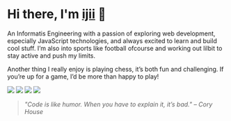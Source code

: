 <h1>Hi there, I'm <a href="https://github.com/gper00">ijii</a> 👋</h1>

An Informatis Engineering with a passion of exploring web development, especially JavaScript technologies, and always excited to learn and build cool stuff. I’m also into sports like football ofcourse and working out lilbit to stay active and push my limits.

Another thing I really enjoy is playing chess, it’s both fun and challenging. If you’re up for a game, I’d be more than happy to play!

<p>
  <a href="mailto:alfariziuchiha@gmail.com"><img src="https://img.shields.io/badge/Email-D14836?style=for-the-badge&logo=gmail&logoColor=white"></a>
  <a href="https://linkedin.com/in/umam-alfarizi" target="_blank"><img src="https://img.shields.io/badge/LinkedIn-0A66C2?style=for-the-badge&logo=linkedin&logoColor=white"></a>
  <a href="https://www.facebook.com/umxmalfarizi"><img src="https://img.shields.io/badge/-Facebook-1877F2?style=for-the-badge&logo=facebook&logoColor=white"></a>
  <a href="https://instagram.com/umxmalfarizi"><img src="https://img.shields.io/badge/-Instagram-E4405F?style=for-the-badge&logo=instagram&logoColor=white"></a>
</p>


> *"Code is like humor. When you have to explain it, it’s bad." – Cory House*
